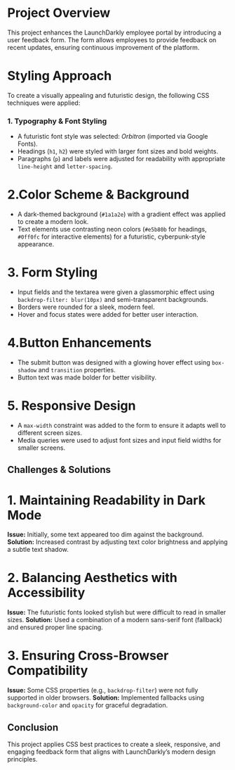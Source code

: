 
# Project Overview
This project enhances the LaunchDarkly employee portal by introducing a user feedback form. The form allows employees to provide feedback on recent updates, ensuring continuous improvement of the platform.

# Styling Approach
To create a visually appealing and futuristic design, the following CSS techniques were applied:

### 1. Typography & Font Styling
- A futuristic font style was selected: *Orbitron* (imported via Google Fonts).
- Headings (`h1`, `h2`) were styled with larger font sizes and bold weights.
- Paragraphs (`p`) and labels were adjusted for readability with appropriate `line-height` and `letter-spacing`.

# 2.Color Scheme & Background
- A dark-themed background (`#1a1a2e`) with a gradient effect was applied to create a modern look.
- Text elements use contrasting neon colors (`#e5b80b` for headings, `#0ff0fc` for interactive elements) for a futuristic, cyberpunk-style appearance.

# 3. Form Styling
- Input fields and the textarea were given a glassmorphic effect using `backdrop-filter: blur(10px)` and semi-transparent backgrounds.
- Borders were rounded for a sleek, modern feel.
- Hover and focus states were added for better user interaction.

# 4.Button Enhancements
- The submit button was designed with a glowing hover effect using `box-shadow` and `transition` properties.
- Button text was made bolder for better visibility.

# 5. Responsive Design
- A `max-width` constraint was added to the form to ensure it adapts well to different screen sizes.
- Media queries were used to adjust font sizes and input field widths for smaller screens.

## Challenges & Solutions
# 1. Maintaining Readability in Dark Mode
**Issue:** Initially, some text appeared too dim against the background.
**Solution:** Increased contrast by adjusting text color brightness and applying a subtle text shadow.

# **2. Balancing Aesthetics with Accessibility**
**Issue:** The futuristic fonts looked stylish but were difficult to read in smaller sizes.
**Solution:** Used a combination of a modern sans-serif font (fallback) and ensured proper line spacing.

# **3. Ensuring Cross-Browser Compatibility**
**Issue:** Some CSS properties (e.g., `backdrop-filter`) were not fully supported in older browsers.
**Solution:** Implemented fallbacks using `background-color` and `opacity` for graceful degradation.


## Conclusion
This project applies CSS best practices to create a sleek, responsive, and engaging feedback form that aligns with LaunchDarkly’s modern design principles.

